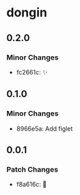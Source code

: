 # dongin

## 0.2.0

### Minor Changes

- fc2661c: ✨

## 0.1.0

### Minor Changes

- 8966e5a: Add figlet

## 0.0.1

### Patch Changes

- f8a616c: 🎉
